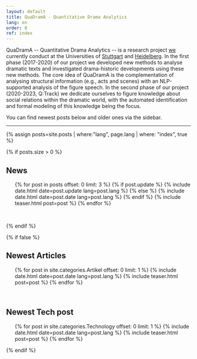 ```yaml
---
layout: default
title: QuaDramA - Quantitative Drama Analytics
lang: en
order: 0
ref: index
---
```




QuaDramA -- Quantitative Drama Analytics -- is a research project [we](https://quadrama.github.io/people.en) currently conduct at the Universities of [Stuttgart](http://www.uni-stuttgart.de/) and [Heidelberg](http://www.uni-heidelberg.de/). In the first phase (2017-2020) of our project we developed new methods to analyse dramatic texts and investigated drama-historic developments using these new methods. The core idea of QuaDramA is the complementation of analysing structural information (e.g., acts and scenes) with an NLP-supported analysis of the figure speech. In the second phase of our project (2020-2023, Q:Track) we dedicate ourselves to figure knowledge about social relations within the dramatic world, with the automated identification and formal modeling of this knowledge being the focus.

You can find newest posts below and older ones via the sidebar.

-----

{% assign posts=site.posts | where:"lang", page.lang | where: "index", true %}

{% if posts.size > 0 %}

## News



<ul class="posts">
  {% for post in posts offset: 0 limit: 3 %}
	{% if post.update %}
		{% include date.html date=post.update lang=post.lang %}
	{% else %}
		{% include date.html date=post.date lang=post.lang %}
	{% endif %}
    {% include teaser.html post=post %}
  {% endfor %}
</ul>

<div style="clear:left;">&nbsp;</div>

{% endif %}

{% if false %}


## Newest Articles

<ul class="posts">
  {% for post in site.categories.Artikel offset: 0 limit: 1 %}
    {% include date.html date=post.date lang=post.lang %}
    {% include teaser.html post=post %}
  {% endfor %}
</ul>

<div style="clear:left;">&nbsp;</div>

## Newest Tech post


<ul class="posts">
  {% for post in site.categories.Technology offset: 0 limit: 1 %}
    {% include date.html date=post.date lang=post.lang %}
    {% include teaser.html post=post %}
  {% endfor %}
</ul>

{% endif %}
